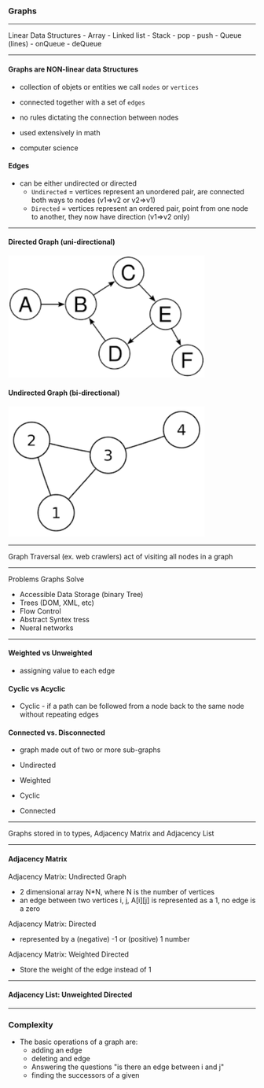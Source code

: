 ### Graphs

---

  Linear Data Structures
    - Array
    - Linked list
    - Stack
      - pop
      - push
    - Queue (lines)
      - onQueue
      - deQueue

---

#### Graphs are NON-linear data Structures
  - collection of objets or entities we call `nodes` or `vertices`
  - connected together with a set of `edges`
  - no rules dictating the connection between nodes


  - used extensively in math
  - computer science

#### Edges
  - can be either undirected or directed
    - `Undirected` = vertices represent an unordered pair, are connected both ways to nodes (v1=>v2 or v2=>v1)
    - `Directed` = vertices represent an ordered pair, point from one node to another, they now have direction (v1=>v2 only)

---
#### Directed Graph (uni-directional)
<img src="images/directed-graphic.png" width="400">

#### Undirected Graph (bi-directional)
<img src="images/undirected-graphic.png" width="400">

---

Graph Traversal (ex. web crawlers) act of visiting all nodes in a graph

---

Problems Graphs Solve
- Accessible Data Storage (binary Tree)
- Trees (DOM, XML, etc)
- Flow Control
- Abstract Syntex tress
- Nueral networks

---

#### Weighted vs Unweighted
  - assigning value to each edge

#### Cyclic vs Acyclic
  - Cyclic - if a path can be followed from a node back to the same node without repeating edges

#### Connected vs. Disconnected
- graph made out of two or more sub-graphs

- Undirected
- Weighted
- Cyclic
- Connected

---

Graphs stored in to types, Adjacency Matrix and Adjacency List

---

#### Adjacency Matrix

Adjacency Matrix: Undirected Graph
  -  2 dimensional array N*N, where N is the number of vertices
  - an edge between two vertices i, j, A[i][j] is represented as a 1, no edge is a zero

Adjacency Matrix: Directed
   - represented by a (negative) -1 or (positive) 1 number

Adjacency Matrix: Weighted Directed
  - Store the weight of the edge instead of 1

---

#### Adjacency List: Unweighted Directed

---

### Complexity
  - The basic operations of a graph are:
    - adding an edge
    - deleting and edge
    - Answering the questions "is there an edge between i and j"
    - finding the successors of a given
